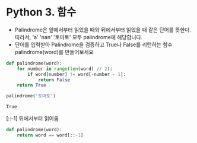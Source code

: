 
# Python 3. 함수
* Palindrome은 앞에서부터 읽었을 때와 뒤에서부터 읽었을 때 같은 단어를 뜻한다. 따라서, 'a' 'nan' '토마토' 모두 palindrome에 해당합니다.
* 단어를 입력받아 Palindrome을 검증하고 True나 False를 리턴하는 함수 palindrome(word)를 만들어보세요


```python
def palindrome(word):
    for number in range(len(word) // 2):
        if word[number] != word[-number - 1]:
            return False
    return True            
```


```python
palindrome('토마토')
```




    True



[::-1] 뒤에서부터 읽어옴


```python
def palindrome(word):
    return word == word[::-1]
```
